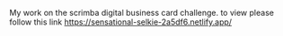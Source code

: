 My work on the scrimba digital business card challenge.
to view please follow this link https://sensational-selkie-2a5df6.netlify.app/
